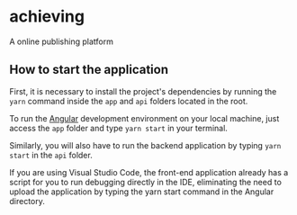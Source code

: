 # achieving
A online publishing platform

## How to start the application
First, it is necessary to install the project's dependencies by running the `yarn` command inside the `app` and `api` folders located in the root.

To run the [Angular](https://angular.io/) development environment on your local machine, just access the `app` folder and type `yarn start` in your terminal.

Similarly, you will also have to run the backend application by typing `yarn start` in the `api` folder.

If you are using Visual Studio Code, the front-end application already has a script for you to run debugging directly in the IDE, eliminating the need to upload the application by typing the yarn start command in the Angular directory.
